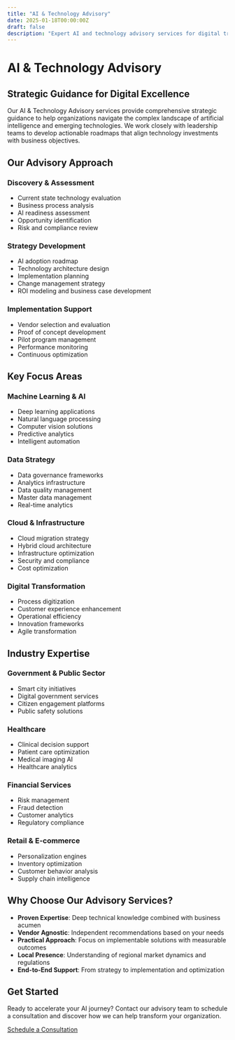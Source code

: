 ```yaml
---
title: "AI & Technology Advisory"
date: 2025-01-18T00:00:00Z
draft: false
description: "Expert AI and technology advisory services for digital transformation"
---
```


# AI & Technology Advisory

## Strategic Guidance for Digital Excellence

Our AI & Technology Advisory services provide comprehensive strategic guidance to help organizations navigate the complex landscape of artificial intelligence and emerging technologies. We work closely with leadership teams to develop actionable roadmaps that align technology investments with business objectives.

## Our Advisory Approach

### Discovery & Assessment
- Current state technology evaluation
- Business process analysis
- AI readiness assessment
- Opportunity identification
- Risk and compliance review

### Strategy Development
- AI adoption roadmap
- Technology architecture design
- Implementation planning
- Change management strategy
- ROI modeling and business case development

### Implementation Support
- Vendor selection and evaluation
- Proof of concept development
- Pilot program management
- Performance monitoring
- Continuous optimization

## Key Focus Areas

### Machine Learning & AI
- Deep learning applications
- Natural language processing
- Computer vision solutions
- Predictive analytics
- Intelligent automation

### Data Strategy
- Data governance frameworks
- Analytics infrastructure
- Data quality management
- Master data management
- Real-time analytics

### Cloud & Infrastructure
- Cloud migration strategy
- Hybrid cloud architecture
- Infrastructure optimization
- Security and compliance
- Cost optimization

### Digital Transformation
- Process digitization
- Customer experience enhancement
- Operational efficiency
- Innovation frameworks
- Agile transformation

## Industry Expertise

### Government & Public Sector
- Smart city initiatives
- Digital government services
- Citizen engagement platforms
- Public safety solutions

### Healthcare
- Clinical decision support
- Patient care optimization
- Medical imaging AI
- Healthcare analytics

### Financial Services
- Risk management
- Fraud detection
- Customer analytics
- Regulatory compliance

### Retail & E-commerce
- Personalization engines
- Inventory optimization
- Customer behavior analysis
- Supply chain intelligence

## Why Choose Our Advisory Services?

- **Proven Expertise**: Deep technical knowledge combined with business acumen
- **Vendor Agnostic**: Independent recommendations based on your needs
- **Practical Approach**: Focus on implementable solutions with measurable outcomes
- **Local Presence**: Understanding of regional market dynamics and regulations
- **End-to-End Support**: From strategy to implementation and optimization

## Get Started

Ready to accelerate your AI journey? Contact our advisory team to schedule a consultation and discover how we can help transform your organization.

[Schedule a Consultation](/contact)